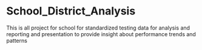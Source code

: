 # School_District_Analysis
This is all project for school  for standardized testing data for analysis and reporting and presentation to provide insight about performance trends and patterns   
